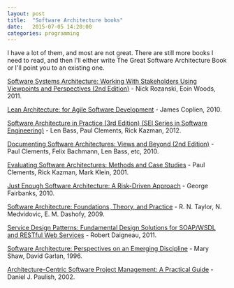 ```yaml
---
layout: post
title:  "Software Architecture books"
date:   2015-07-05 14:20:00
categories: programming
---
```


I have a lot of them, and most are not great. There are still more books I need
to read, and then I'll either write The Great Software Architecture Book or I'll
point you to an existing one.

[Software Systems Architecture: Working With Stakeholders Using Viewpoints and Perspectives (2nd Edition)](http://www.amazon.com/Software-Systems-Architecture-Stakeholders-Perspectives/dp/032171833X) - Nick Rozanski, Eoin Woods, 2011.

[Lean Architecture: for Agile Software Development](http://www.amazon.com/Lean-Architecture-Agile-Software-Development/dp/0470684208) - James Coplien, 2010.

[Software Architecture in Practice (3rd Edition) (SEI Series in Software Engineering)](http://www.amazon.com/Software-Architecture-Practice-Edition-Engineering/dp/0321815734) - Len Bass, Paul Clements, Rick Kazman, 2012.

[Documenting Software Architectures: Views and Beyond (2nd Edition)](http://www.amazon.com/Documenting-Software-Architectures-Beyond-Edition/dp/0321552687) - Paul Clements, Felix Bachmann, Len Bass, etc, 2010.

[Evaluating Software Architectures: Methods and Case Studies](http://www.amazon.com/Evaluating-Software-Architectures-Methods-Studies/dp/020170482X) - Paul Clements, Rick Kazman, Mark Klein, 2001.

[Just Enough Software Architecture: A Risk-Driven Approach](http://www.amazon.com/Just-Enough-Software-Architecture-Risk-Driven/dp/0984618104) - George Fairbanks, 2010.

[Software Architecture: Foundations, Theory, and Practice](http://www.amazon.com/Software-Architecture-Foundations-Theory-Practice/dp/0470167742) - R. N. Taylor, N. Medvidovic, E. M. Dashofy, 2009.

[Service Design Patterns: Fundamental Design Solutions for SOAP/WSDL and RESTful Web Services](http://www.amazon.com/Service-Design-Patterns-Fundamental-Solutions/dp/032154420X) - Robert Daigneau, 2011.

[Software Architecture: Perspectives on an Emerging Discipline](http://www.amazon.com/Software-Architecture-Perspectives-Emerging-Discipline/dp/0131829572) - Mary Shaw, David Garlan, 1996.

[Architecture-Centric Software Project Management: A Practical Guide](http://www.amazon.com/Architecture-Centric-Software-Project-Management-Practical/dp/0201734095) - Daniel J. Paulish, 2002.
